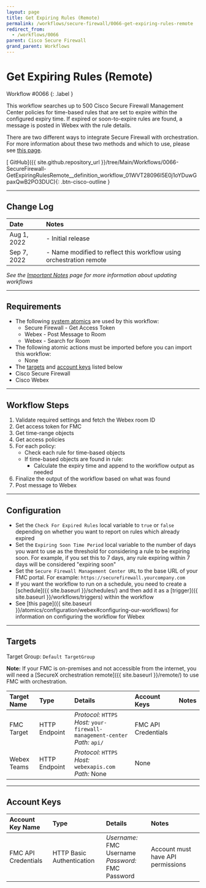 ```yaml
---
layout: page
title: Get Expiring Rules (Remote)
permalink: /workflows/secure-firewall/0066-get-expiring-rules-remote
redirect_from:
  - /workflows/0066
parent: Cisco Secure Firewall
grand_parent: Workflows
---
```


# Get Expiring Rules (Remote)
<div markdown="1">
Workflow #0066
{: .label }
</div>

This workflow searches up to 500 Cisco Secure Firewall Management Center policies for time-based rules that are set to expire within the configured expiry time. If expired or soon-to-expire rules are found, a message is posted in Webex with the rule details.

<div class="cisco-alert cisco-alert-info"><i class="fa fa-info-circle mr-1 cisco-icon-info"></i> There are two different ways to integrate Secure Firewall with orchestration. For more information about these two methods and which to use, please see <a href="{{ site.baseurl }}/workflows/secure-firewall/api-types">this page</a>.</div>

[<i class="fab fa-github"></i> GitHub]({{ site.github.repository_url }}/tree/Main/Workflows/0066-SecureFirewall-GetExpiringRulesRemote__definition_workflow_01WVT28096I5E0j1oYDuwGpaxQwB2PO3DUC){: .btn-cisco-outline }

---

## Change Log

| Date | Notes |
|:-----|:------|
| Aug 1, 2022 | - Initial release |
| Sep 7, 2022 | - Name modified to reflect this workflow using orchestration remote |

_See the [Important Notes](/sxo-05-security-workflows/notes) page for more information about updating workflows_

---

## Requirements
* The following [system atomics](/sxo-05-security-workflows/atomics/system) are used by this workflow:
	* Secure Firewall - Get Access Token
	* Webex - Post Message to Room
	* Webex - Search for Room
* The following atomic actions must be imported before you can import this workflow:
	* None
* The [targets](#targets) and [account keys](#account-keys) listed below
* Cisco Secure Firewall
* Cisco Webex

---

## Workflow Steps
1. Validate required settings and fetch the Webex room ID
1. Get access token for FMC
1. Get time-range objects
1. Get access policies
1. For each policy:
	* Check each rule for time-based objects
	* If time-based objects are found in rule:
		* Calculate the expiry time and append to the workflow output as needed
1. Finalize the output of the workflow based on what was found
1. Post message to Webex

---

## Configuration
* Set the `Check For Expired Rules` local variable to `true` or `false` depending on whether you want to report on rules which already expired
* Set the `Expiring Soon Time Period` local variable to the number of days you want to use as the threshold for considering a rule to be expiring soon. For example, if you set this to 7 days, any rule expiring within 7 days will be considered "expiring soon"
* Set the `Secure Firewall Management Center URL` to the base URL of your FMC portal. For example: `https://securefirewall.yourcompany.com`
* If you want the workflow to run on a schedule, you need to create a [schedule]({{ site.baseurl }}/schedules/) and then add it as a [trigger]({{ site.baseurl }}/workflows/triggers) within the workflow
* See [this page]({{ site.baseurl }}/atomics/configuration/webex#configuring-our-workflows) for information on configuring the workflow for Webex

---

## Targets
Target Group: `Default TargetGroup`

**Note:** If your FMC is on-premises and not accessible from the internet, you will need a [SecureX orchestration remote]({{ site.baseurl }}/remote/) to use FMC with orchestration.

| Target Name | Type | Details | Account Keys | Notes |
|:------------|:-----|:--------|:-------------|:------|
| FMC Target | HTTP Endpoint | _Protocol:_ `HTTPS`<br />_Host:_ `your-firewall-management-center`<br />_Path:_ `api/` | FMC API Credentials | |
| Webex Teams | HTTP Endpoint | _Protocol:_ `HTTPS`<br />_Host:_ `webexapis.com`<br />_Path:_ None | None | |

---

## Account Keys

| Account Key Name | Type | Details | Notes |
|:-----------------|:-----|:--------|:------|
| FMC API Credentials | HTTP Basic Authentication | _Username:_ FMC Username<br />_Password:_ FMC Password | Account must have API permissions |
